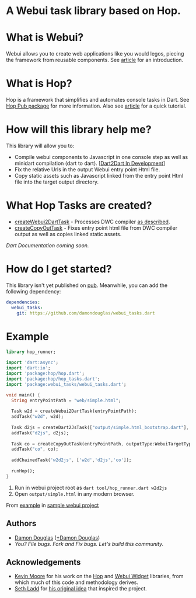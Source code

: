 A Webui task library based on Hop.
==================================

# What is Webui?

Webui allows you to create web applications like you would legos, piecing the framework from reusable components.
See [article](http://www.dartlang.org/articles/web-ui/) for an introduction.

# What is Hop?

Hop is a framework that simplifies and automates console tasks in Dart.  See [Hop Pub package](http://pub.dartlang.org/packages/hop) for more information.  Also see [article](https://github.com/kevmoo/bot.dart/wiki/Using-Hop%2C-Part-1%3A-Building-and-Running-Your-First-Hop-Task-Application) for a quick tutorial.

# How will this library help me?

This library will allow you to:
* Compile webui components to Javascript in one console step as well as minidart compilation (dart to dart). [[Dart2Dart In Development](https://github.com/damondouglas/webui_tasks.dart/issues/milestones)]
* Fix the relative Urls in the output Webui entry point Html file.
* Copy static assets such as Javascript linked from the entry point Html file into the target output directory.

# What Hop Tasks are created?
* [createWebui2DartTask](https://github.com/damondouglas/webui_tasks.dart/blob/master/lib/webui_tasks.dart#L22) - Processes DWC compiler [as described](http://www.dartlang.org/articles/web-ui/tools.html).
* [createCopyOutTask](https://github.com/damondouglas/webui_tasks.dart/blob/master/lib/webui_tasks.dart#L40) - Fixes entry point html file from DWC compiler output as well as copies linked static assets.

_Dart Documentation coming soon._

# How do I get started?

This library isn't yet published on [pub](http://http://pub.dartlang.org/).  Meanwhile, you can add the following dependency:

```yaml
dependencies:
  webui_tasks:
    git: https://github.com/damondouglas/webui_tasks.dart
```

# Example

```dart
library hop_runner;

import 'dart:async';
import 'dart:io';
import 'package:hop/hop.dart';
import 'package:hop/hop_tasks.dart';
import 'package:webui_tasks/webui_tasks.dart';

void main() {
  String entryPointPath = "web/simple.html";
  
  Task w2d = createWebui2DartTask(entryPointPath);
  addTask("w2d", w2d);
  
  Task d2js = createDart2JsTask(["output/simple.html_bootstrap.dart"], liveTypeAnalysis: true, rejectDeprecatedFeatures: true);
  addTask("d2js", d2js);
  
  Task co = createCopyOutTask(entryPointPath, outputType:WebuiTargetType.JS);
  addTask("co", co);
  
  addChainedTask('w2d2js', ['w2d','d2js','co']);
  
  runHop();
}
```

1. Run in webui project root as `dart tool/hop_runner.dart w2d2js`
2. Open `output/simple.html` in any modern browser.

From [example](https://github.com/damondouglas/webui_tasks.dart/blob/master/example/simple/tool/hop_runner.dart) in [sample webui project](https://github.com/damondouglas/webui_tasks.dart/tree/master/example/simple)

## Authors
 * [Damon Douglas](https://github.com/damondouglas) ([+Damon Douglas](https://plus.google.com/u/0/108940381045821372455/))
 * _You? File bugs. Fork and Fix bugs. Let's build this community._

## Acknowledgements
* [Kevin Moore](https://github.com/kevmoo) for his work on the [Hop](https://github.com/kevmoo/hop.dart) and [Webui Widget](https://github.com/kevmoo/widget.dart) libraries, from which much of this code and methodology derives.
* [Seth Ladd](https://github.com/sethladd) for [his original idea](https://groups.google.com/a/dartlang.org/d/msg/web-ui/Xvk3BU8NnxI/S13aR6zh3wYJ) that inspired the project.
